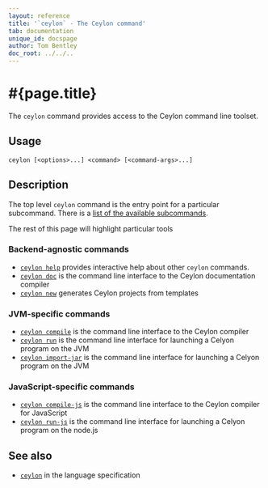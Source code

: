 ```yaml
---
layout: reference
title: '`ceylon` - The Ceylon command'
tab: documentation
unique_id: docspage
author: Tom Bentley
doc_root: ../../..
---
```


# #{page.title}

The `ceylon` command provides access to the Ceylon command line toolset.

## Usage 

<!-- lang: none -->
    ceylon [<options>...] <command> [<command-args>...]


## Description
 
The top level `ceylon` command is the entry point for a particular subcommand. 
There is a [list of the available subcommands](subcommands).

The rest of this page will highlight particular tools

### Backend-agnostic commands

* [`ceylon help`](subcommands/ceylon-help.html)
  provides interactive help about other `ceylon` commands.
* [`ceylon doc`](subcommands/ceylon-doc.html)
  is the command line interface to the Ceylon documentation compiler
* [`ceylon new`](subcommands/ceylon-new.html)
  generates Ceylon projects from templates

### JVM-specific commands

* [`ceylon compile`](subcommands/ceylon-compile.html) 
  is the command line interface to the Ceylon compiler
* [`ceylon run`](subcommands/ceylon-run.html)
  is the command line interface for launching a Celyon program on the JVM
* [`ceylon import-jar`](subcommands/ceylon-import-jar.html)
  is the command line interface for launching a Celyon program on the JVM
  
### JavaScript-specific commands

* [`ceylon compile-js`](subcommands/ceylon-compile-js.html)
  is the command line interface to the Ceylon compiler for JavaScript
* [`ceylon run-js`](subcommands/ceylon-run-js.html)
  is the command line interface for launching a Celyon program on the node.js
 

## See also

* [`ceylon`](#{page.doc_root}/#{site.urls.spec_relative}#vmfrontent) in the language specification

